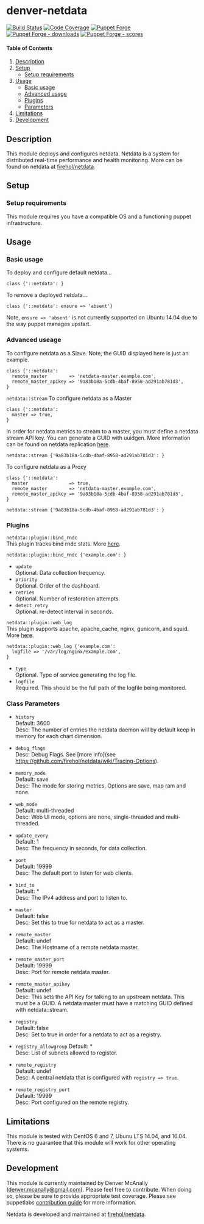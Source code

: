 # denver-netdata

[![Build Status](https://travis-ci.org/dmcanally/denver-netdata.svg?branch=master)](https://travis-ci.org/dmcanally/denver-netdata)
[![Code Coverage](https://coveralls.io/repos/github/dmcanally/denver-netdata/badge.svg?branch=master)](https://coveralls.io/github/dmcanally/denver-netdata)
[![Puppet Forge](https://img.shields.io/puppetforge/v/denver/netdata.svg)](https://forge.puppetlabs.com/denver/netdata)
[![Puppet Forge - downloads](https://img.shields.io/puppetforge/dt/denver/netdata.svg)](https://forge.puppetlabs.com/denver/netdata)
[![Puppet Forge - scores](https://img.shields.io/puppetforge/f/denver/netdata.svg)](https://forge.puppetlabs.com/denver/netdata)


#### Table of Contents

1. [Description](#description)
1. [Setup](#setup)
    * [Setup requirements](#setup-requirements)
1. [Usage](#usage)
    * [Basic usage](#basic-usage)
    * [Advanced usage](#advanced-use-cases)
    * [Plugins](#plugins)
    * [Parameters](#parameters)
1. [Limitations](#limitations)
1. [Development](#development)

## Description

This module deploys and configures netdata. Netdata is a system for distributed real-time performance and health monitoring. More can be found on netdata at [firehol/netdata](https://github.com/firehol/netdata). 

## Setup

### Setup requirements

This module requires you have a compatible OS and a functioning puppet infrastructure.

## Usage

### Basic  usage
To deploy and configure default netdata...
```puppet
class {'::netdata': }
```

To remove a deployed netdata...
```puppet
class {'::netdata': ensure => 'absent'}
```
Note, `ensure => 'absent'` is not currently supported on Ubuntu 14.04 due to the way puppet manages upstart.

### Advanced useage
To configure netdata as a Slave. Note, the GUID displayed here is just an example.
```puppet
class {'::netdata':
  remote_master        => 'netdata-master.example.com',
  remote_master_apikey => '9a83b18a-5cdb-4baf-8958-ad291ab781d3',
}
```
`netdata::stream`
To configure netdata as a Master
```puppet
class {'::netdata':
  master => true,
}
```
In order for netdata metrics to stream to a master, you must define a netdata stream API key. You can generate a GUID with uuidgen. More information can be found on netdata replication [here](https://github.com/firehol/netdata/wiki/Replication-Overview).
```puppet
netdata::stream {'9a83b18a-5cdb-4baf-8958-ad291ab781d3': }
```

To configure netdata as a Proxy
```puppet
class {'::netdata':
  master               => true,
  remote_master        => 'netdata-master.example.com',
  remote_master_apikey => '9a83b18a-5cdb-4baf-8958-ad291ab781d3',
}

netdata::stream {'9a83b18a-5cdb-4baf-8958-ad291ab781d3': }
```
### Plugins
`netdata::plugin::bind_rndc` <br/>
This plugin tracks bind rndc stats. More [here](https://github.com/firehol/netdata/tree/master/python.d#bind_rndc). <br/>
```puppet
netdata::plugin::bind_rndc {'example.com': }
```
 * `update` <br/>
   Optional. Data collection frequency. <br/>
 * `priority` <br/>
   Optional. Order of the dashboard. <br/>
 * `retries` <br/>
   Optional. Number of restoration attempts. <br/>
 * `detect_retry`<br/>
   Optional. re-detect interval in seconds. <br/>

`netdata::plugin::web_log` <br/>
This plugin supports apache, apache_cache, nginx, gunicorn, and squid. More [here](https://github.com/firehol/netdata/tree/master/python.d#web_log). <br/>
```puppet
netdata::plugin::web_log {'example.com':
  logfile => '/var/log/nginx/example.com',
}
```
 * `type` <br/>
   Optional. Type of service generating the log file. <br/>
 * `logfile` <br/>
    Required. This should be the full path of the logfile being monitored. <br/>


### Class Parameters

 * `history`<br/>
   Default: 3600<br/>
   Desc: The number of entries the netdata daemon will by default keep in memory for each chart dimension.<br/>

 * `debug_flags`<br/>
   Desc:    Debug Flags. See [more info](see https://github.com/firehol/netdata/wiki/Tracing-Options).<br/>

 * `memory_mode`<br/>
   Default: save<br/>
   Desc:    The mode for storing metrics. Options are save, map ram and none.<br/>

 * `web_mode`<br/>
   Default: multi-threaded<br/>
   Desc:    Web UI mode, options are none, single-threaded and multi-threaded.<br/>

 * `update_every`<br/>
   Default: 1<br/>
   Desc:    The frequency in seconds, for data collection.<br/>

 * `port`<br/>
   Default: 19999<br/>
   Desc:    The default port to listen for web clients.<br/>

 * `bind_to`<br/>
   Default: * <br/>
   Desc:    The IPv4 address and port to listen to.<br/>

 * `master`<br/>
   Default: false<br/>
   Desc:    Set this to true for netdata to act as a master.<br/>

 * `remote_master`<br/>
   Default: undef<br/>
   Desc:    The Hostname of a remote netdata master.<br/>

 * `remote_master_port`<br/>
   Default: 19999<br/>
   Desc:    Port for remote netdata master.<br/>

 * `remote_master_apikey`<br/>
   Default: undef<br/>
   Desc:    This sets the API Key for talking to an upstream netdata. This must be a GUID. A netdata master must have a matching GUID defined with netdata::stream.<br/>

 * `registry`<br/>
   Default: false<br/>
   Desc:    Set to true in order for a netdata to act as a registry.<br/>

 * `registry_allowgroup`
   Default: * <br/>
   Desc:    List of subnets allowed to register.<br/>

 * `remote_registry`<br/>
   Default: undef<br/>
   Desc:    A central netdata that is configured with `registry => true`.<br/>

 * `remote_registry_port`<br/>
   Default: 19999<br/>
   Desc:    Port configured on the remote registry.<br/>

## Limitations

This module is tested with CentOS 6 and 7, Ubunu LTS 14.04, and 16.04. There is no guarantee that this module will work for other operating systems.

## Development

This module is currently maintained by Denver McAnally (denver.mcanally@gmail.com). Please feel free to contribute. When doing so, please be sure to provide appropriate test coverage.
Please see puppetlabs [contribution guide](https://docs.puppetlabs.com/forge/contributing.html) for more information. 

Netdata is developed and maintained at [firehol/netdata](https://github.com/firehol/netdata).

